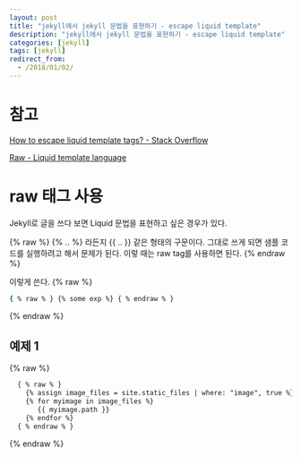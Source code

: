 ```yaml
---
layout: post
title: "jekyll에서 jekyll 문법을 표현하기 - escape liquid template"
description: "jekyll에서 jekyll 문법을 표현하기 - escape liquid template"
categories: [jekyll]
tags: [jekyll]
redirect_from:
  - /2018/01/02/
---
```


# 참고
[How to escape liquid template tags? - Stack Overflow](https://stackoverflow.com/questions/3426182/how-to-escape-liquid-template-tags)

[Raw - Liquid template language](https://shopify.github.io/liquid/tags/raw/)


# raw 태그 사용 
Jekyll로 글을 쓰다 보면 Liquid 문법을 표현하고 싶은 경우가 있다.

{% raw %} 
{% .. %} 라든지 {{ .. }} 같은 형태의 구문이다. 그대로 쓰게 되면 샘플 코드를 실행하려고 해서 문제가 된다. 이렇 때는 raw tag를 사용하면 된다.
{% endraw %}

이렇게 쓴다. 
{% raw %}
```sh
{ % raw % } {% some exp %} { % endraw % }
```
{% endraw %}

## 예제 1
{% raw %}
```html
  { % raw % }
    {% assign image_files = site.static_files | where: "image", true %}
    {% for myimage in image_files %}
       {{ myimage.path }}
    {% endfor %}
  { % endraw % }
```
{% endraw %}